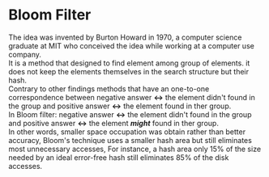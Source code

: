 # Bloom Filter

The idea was invented by Burton Howard in 1970, a computer science graduate at MIT who conceived the idea while working at a computer use company.\
It is a method that designed to find element among group of elements. it does not keep the elements themselves in the search structure but their hash.\
Contrary to other findings methods that have an one-to-one correspondence between negative answer **<->** the element didn't found in the group and positive answer **<->** the element found in ther group.\
In Bloom filter: negative answer **<->** the element didn't found in the group and positive answer **<->** the element _**might**_ found in ther group.\
In other words, smaller space occupation was obtain rather than better accuracy, Bloom's technique uses a smaller hash area but still eliminates most unnecessary accesses, For instance, a hash area only 15% of the size needed by an ideal error-free hash still eliminates 85% of the disk accesses.
